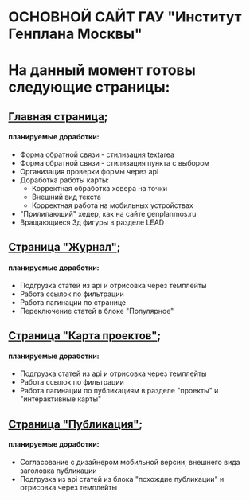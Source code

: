 # ОСНОВНОЙ САЙТ ГАУ "Институт Генплана Москвы"

# На данный момент готовы следующие страницы:
## [Главная страница](https://inkinyam.github.io/big-genplan/);
  #### планируемые доработки:
  * Форма обратной связи - стилизация textarea
  * Форма обратной связи - стилизация пункта с выбором 
  * Организация проверки формы через api
  * Доработка работы карты:
    - Корректная обработка ховера на точки
    - Внешний вид текста
    - Корректная работа на мобильных устройствах
  * "Прилипающий" хедер, как на сайте genplanmos.ru  
  * Вращающиеся 3д фигуры в разделе LEAD

## [Страница "Журнал"](https://inkinyam.github.io/big-genplan/journal/);
  #### планируемые доработки:
  * Подгрузка статей из api и отрисовка через темплейты
  * Работа ссылок по фильтрации
  * Работа пагинации по странице
  * Переключение статей в блоке "Популярное"

## [Страница "Карта проектов"](https://inkinyam.github.io/big-genplan/pages/cities/);
  #### планируемые доработки:
  * Подгрузка статей из api и отрисовка через темплейты
  * Работа ссылок по фильтрации
  * Работа пагинации по публикациям в разделе "проекты" и "интерактивные карты"

## [Страница "Публикация"](https://inkinyam.github.io/big-genplan/pages/publication/);
  #### планируемые доработки:
  * Согласование с дизайнером мобильной версии, внешнего вида заголовка публикации
  * Подгрузка из api статей из блока "похождие публикации" и отрисовка через темплейты
  
